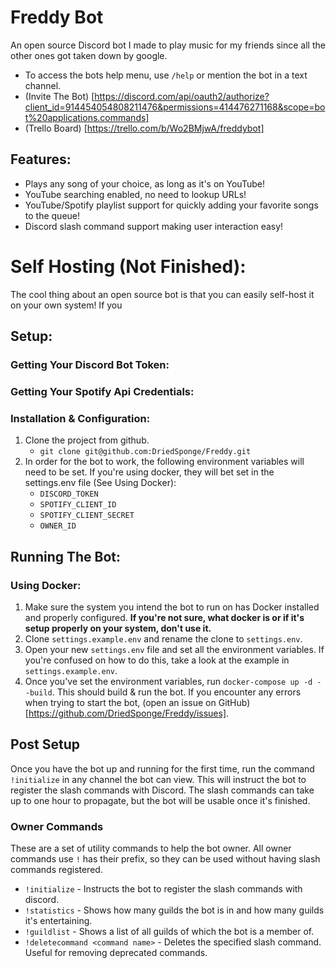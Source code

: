 # Freddy Bot

An open source Discord bot I made to play music for my friends since all the other ones got taken down by google.

- To access the bots help menu, use `/help` or mention the bot in a text channel.
- (Invite The Bot) [https://discord.com/api/oauth2/authorize?client_id=914454054808211476&permissions=414476271168&scope=bot%20applications.commands]
- (Trello Board) [https://trello.com/b/Wo2BMjwA/freddybot]

## Features:
- Plays any song of your choice, as long as it's on YouTube!
- YouTube searching enabled, no need to lookup URLs!
- YouTube/Spotify playlist support for quickly adding your favorite songs to the queue!
- Discord slash command support making user interaction easy!

# Self Hosting (Not Finished):
The cool thing about an open source bot is that you can easily self-host it on your own system! If you 

## Setup:

### Getting Your Discord Bot Token:

### Getting Your Spotify Api Credentials:

### Installation & Configuration:
1. Clone the project from github.
    - `git clone git@github.com:DriedSponge/Freddy.git`
2. In order for the bot to work, the following environment variables will need to be set. If you're using docker, they will bet set in the settings.env file (See Using Docker):
    - `DISCORD_TOKEN`
    - `SPOTIFY_CLIENT_ID`
    - `SPOTIFY_CLIENT_SECRET`
    - `OWNER_ID`

## Running The Bot:

### Using Docker:
1. Make sure the system you intend the bot to run on has Docker installed and properly configured. **If you're not sure, what docker is or if it's setup properly on your system, don't use it.**
2. Clone `settings.example.env` and rename the clone to `settings.env`.
3. Open your new `settings.env` file and set all the environment variables. If you're confused on how to do this, take a look at the example in `settings.example.env`.
4. Once you've set the environment variables, run `docker-compose up -d --build`. This should build & run the bot. If you encounter any errors when trying to start the bot, (open an issue on GitHub)[https://github.com/DriedSponge/Freddy/issues].
    
## Post Setup

Once you have the bot up and running for the first time, run the command `!initialize` in any channel the bot can view.
This will instruct the bot to register the slash commands with Discord. The slash commands can take up to one hour to propagate,
but the bot will be usable once it's finished.

### Owner Commands

These are a set of utility commands to help the bot owner. All owner commands use `!` has their prefix, so they can be used without having slash commands registered.

- `!initialize` - Instructs the bot to register the slash commands with discord.
- `!statistics` - Shows how many guilds the bot is in and how many guilds it's entertaining.
- `!guildlist` - Shows a list of all guilds of which the bot is a member of.
- `!deletecommand <command name>` - Deletes the specified slash command. Useful for removing deprecated commands.